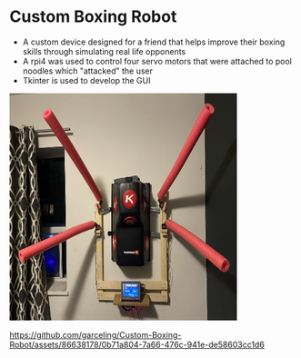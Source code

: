 # Custom Boxing Robot
- A custom device designed for a friend that helps improve their boxing skills through simulating real life opponents
- A rpi4 was used to control four servo motors that were attached to pool noodles which "attacked" the user
- Tkinter is used to develop the GUI


<img src="Picture/Picture_of_System.jpeg" width="400" height="400">

https://github.com/garceling/Custom-Boxing-Robot/assets/86638178/0b71a804-7a66-476c-941e-de58603cc1d6

